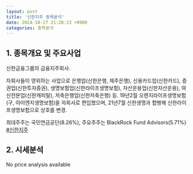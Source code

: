 ```yaml
---
layout: post
title: '신한지주 종목분석'
date: 2024-10-27 21:20:23 +0900
categories: 종목분석
---
```


## 1. 종목개요 및 주요사업

신한금융그룹의 금융지주회사. 

자회사들이 영위하는 사업으로 은행업(신한은행, 제주은행), 신용카드업(신한카드), 증권업(신한투자증권), 생명보험업(신한라이프생명보험), 자산운용업(신한자산운용), 여신전문업(신한캐피탈), 저축은행업(신한저축은행) 등. 19년2월 오렌지라이프생명보험(구, 아이엔지생명보험)을 자회사로 편입했으며, 21년7월 신한생명과 합병해 신한라이프생명보험으로 상호를 변경.

최대주주는 국민연금공단(8.26%), 주요주주는 BlackRock Fund Advisors(5.71%)
[#신한지주](#)

## 2. 시세분석

No price analysis available

